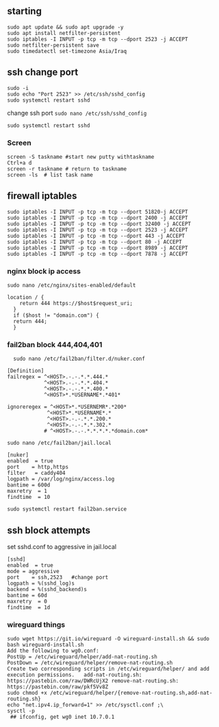 ## starting
```
sudo apt update && sudo apt upgrade -y 
sudo apt install netfilter-persistent
sudo iptables -I INPUT -p tcp -m tcp --dport 2523 -j ACCEPT
sudo netfilter-persistent save
sudo timedatectl set-timezone Asia/Iraq
```

## ssh change port

```
sudo -i
sudo echo "Port 2523" >> /etc/ssh/sshd_config
sudo systemctl restart sshd
```

change ssh port 
`sudo nano /etc/ssh/sshd_config`

```
sudo systemctl restart sshd
```


### Screen
```
screen -S taskname #start new putty withtaskname
Ctrl+a d
screen -r taskname # return to taskname
screen -ls  # list task name
```

## firewall iptables

```
sudo iptables -I INPUT -p tcp -m tcp --dport 51820-j ACCEPT
sudo iptables -I INPUT -p tcp -m tcp --dport 2400 -j ACCEPT
sudo iptables -I INPUT -p tcp -m tcp --dport 32400 -j ACCEPT
sudo iptables -I INPUT -p tcp -m tcp --dport 2523 -j ACCEPT
sudo iptables -I INPUT -p tcp -m tcp --dport 443 -j ACCEPT
sudo iptables -I INPUT -p tcp -m tcp --dport 80 -j ACCEPT
sudo iptables -I INPUT -p tcp -m tcp --dport 8989 -j ACCEPT
sudo iptables -I INPUT -p tcp -m tcp --dport 7878 -j ACCEPT
```


### nginx block ip access
```
sudo nano /etc/nginx/sites-enabled/default 
```
```
location / {
    return 444 https://$host$request_uri;
  }
  if ($host != "domain.com") {
  return 444;
  }
```


### fail2ban block 444,404,401

```   sudo nano /etc/fail2ban/filter.d/nuker.conf ```

```
[Definition] 
failregex = ^<HOST>.-.-.*.*.444.*
            ^<HOST>.-.-.*.*.404.*
            ^<HOST>.-.-.*.*.400.*
            ^<HOST>*.*USERNAME*.*401*
           
ignoreregex = ^<HOST>*.*USERNEMR*.*200*
             ^<HOST>*.*USERNAME*.*
             ^<HOST>.-.-.*.*.200.*
             ^<HOST>.-.-.*.*.302.* 
            # ^<HOST>.-.-.*.*.*.*.*domain.com*
```

``` sudo nano /etc/fail2ban/jail.local ```

```
[nuker]
enabled  = true
port    = http,https
filter   = caddy404
logpath = /var/log/nginx/access.log
bantime = 600d
maxretry  = 1
findtime  = 10
```


` sudo systemctl restart fail2ban.service `


## ssh block attempts

set sshd.conf to aggressive in jail.local
 
```
[sshd]
enabled  = true
mode = aggressive
port    = ssh,2523   #change port
logpath = %(sshd_log)s
backend = %(sshd_backend)s
bantime = 60d
maxretry  = 0
findtime  = 1d
```


### wireguard things

```
sudo wget https://git.io/wireguard -O wireguard-install.sh && sudo bash wireguard-install.sh
Add the following to wg0.conf:
PostUp = /etc/wireguard/helper/add-nat-routing.sh 
PostDown = /etc/wireguard/helper/remove-nat-routing.sh
Create two corresponding scripts in /etc/wireguard/helper/ and add execution permissions.   add-nat-routing.sh: https://pastebin.com/raw/DWRcUjX2 remove-nat-routing.sh: https://pastebin.com/raw/pkf5Vv8Z
sudo chmod +x /etc/wireguard/helper/{remove-nat-routing.sh,add-nat-routing.sh}
echo "net.ipv4.ip_forward=1" >> /etc/sysctl.conf ;\
sysctl -p
 ## ifconfig, get wg0 inet 10.7.0.1
 ```
